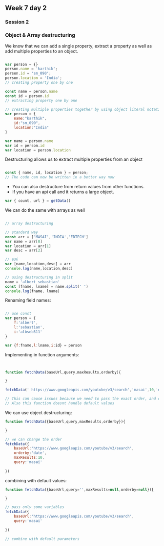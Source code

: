 ## Week 7 day 2 

### Session 2

### Object & Array destructuring

We know that we can add a single property, extract a property as well as add multiple properties to an object.

```javascript

var person = {}
person.name = 'karthik';
person.id = 'sm_090';
person.location = 'India';
// creating property one by one

const name = person.name
const id = person.id
// extracting property one by one

// creating multiple properties together by using object literal notation
var person = {
    name:"karthik",
    id:"sm_090",
    location:"India"
}

var name = person.name
var id = person.id
var location = person.location
```

Destructuring allows us to extract multiple properties from an object

```javascript

const { name, id, location } = person;
// The code can now be written in a better way now
```

- You can also destructure from return values from other functions.
- If you have an api call and it returns a large object.

```javascript
var { count, url } = getData()
```

We can do the same with arrays as well
```javascript

// array destructuring

// standard way 
const arr = ['MASAI','INDIA','EDTECH']
var name = arr[0]
var location = arr[1]
var desc = arr[2]

// es6
var [name,location,desc] = arr
console.log(name,location,desc)

// using destructuring in split
name = 'albert sebastian'
const [fname, lname] = name.split(' ')
console.log(fname, lname)
```

Renaming field names:
```javascript

// use const
var person = {
    f:'albert',
    l:'sebastian',
    i:'albseb511'
}

var {f:fname,l:lname,i:id} = person
```


Implementing in function arguments:
```javascript


function fetchData(baseUrl,query,maxResults,orderby){

}

fetchData(' https://www.googleapis.com/youtube/v3/search','masai',10,'date')

// This can cause issues because we need to pass the exact order, and can make the function complicated
// Also this function doesnt handle default values

```

We can use object destructuring:

```javascript
function fetchData({baseUrl,query,maxResults,orderby}){

}

// we can change the order
fetchData({
    baseUrl:'https://www.googleapis.com/youtube/v3/search',
    orderby:'date',
    maxResults:10,
    query:'masai'
    
})
```

combining with default values:
```javascript
function fetchData({baseUrl,query='',maxResults=null,orderby=null}){

}

// pass only some variables
fetchData({
    baseUrl:'https://www.googleapis.com/youtube/v3/search',
    query:'masai'
    
})

// combine with default parameters

```